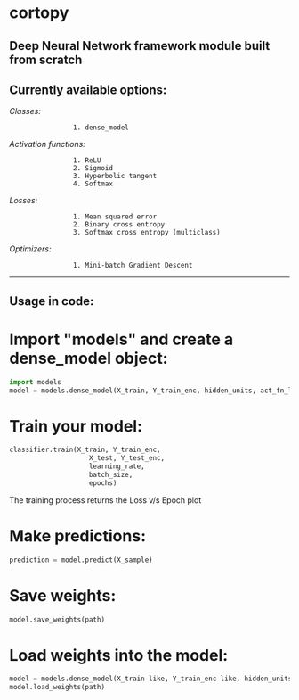 # cortopy
Deep Neural Network framework module built from scratch
---
## Currently available options:

*Classes:*   

                    1. dense_model


*Activation functions:*

                    1. ReLU
                    2. Sigmoid                         
                    3. Hyperbolic tangent                       
                    4. Softmax
                       
*Losses:*              

                    1. Mean squared error
                    2. Binary cross entropy
                    3. Softmax cross entropy (multiclass)
                       
*Optimizers:*      

                    1. Mini-batch Gradient Descent
                      
---  

## Usage in code:

# Import "models" and create a dense_model object:
```python
import models
model = models.dense_model(X_train, Y_train_enc, hidden_units, act_fn_list, cost)
```

# Train your model:
```python
classifier.train(X_train, Y_train_enc,
                    X_test, Y_test_enc,
                    learning_rate,     
                    batch_size,  
                    epochs)
```
The training process returns the Loss v/s Epoch plot

# Make predictions:
```python
prediction = model.predict(X_sample)
```

# Save weights:
```python
model.save_weights(path)
```

# Load weights into the model:
```python
model = models.dense_model(X_train-like, Y_train_enc-like, hidden_units, act_fn_list, cost)
model.load_weights(path)
```

